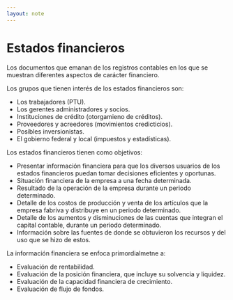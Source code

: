 ```yaml
---
layout: note
---
```


# Estados financieros
Los documentos que emanan de los registros contables en los que se muestran diferentes aspectos de carácter financiero.

Los grupos que tienen interés de los estados financieros son:
* Los trabajadores (PTU).
* Los gerentes administradores y socios.
* Instituciones de crédito (otorgamieno de créditos).
* Proveedores y acreedores (movimientos credicticios).
* Posibles inversionistas.
* El gobierno federal y local (impuestos y estadísticas).

Los estados financieros tienen como objetivos:
* Presentar información financiera para que los diversos usuarios de los estados financieros puedan tomar decisiones eficientes y oportunas.
* Situación financiera de la empresa a una fecha determinada.
* Resultado de la operación de la empresa durante un periodo determinado.
* Detalle de los costos de producción y venta de los artículos que la empresa fabriva y distribuye en un periodo determinado.
* Detalle de los aumentos y disminuciones de las cuentas que integran el capital contable, durante un periodo determinado.
* Información sobre las fuentes de donde se obtuvieron los recursos y del uso que se hizo de estos.

La información financiera se enfoca primordialmetne a:
* Evaluación de rentabilidad.
* Evaluación de la posición financiera, que incluye su solvencia y liquidez.
* Evaluación de la capacidad financiera de crecimiento.
* Evaluación de flujo de fondos.

